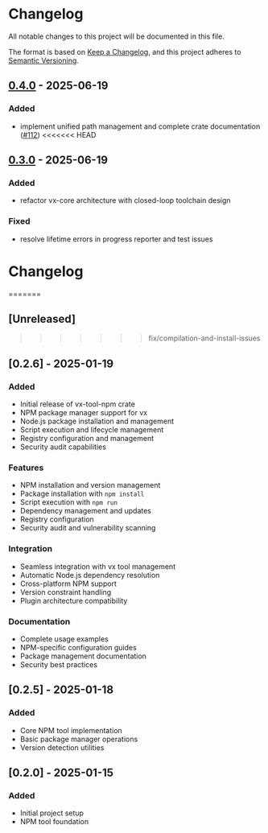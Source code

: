 # Changelog

All notable changes to this project will be documented in this file.

The format is based on [Keep a Changelog](https://keepachangelog.com/en/1.0.0/),
and this project adheres to [Semantic Versioning](https://semver.org/spec/v2.0.0.html).


## [0.4.0](https://github.com/loonghao/vx/compare/vx-tool-npm-v0.3.0...vx-tool-npm-v0.4.0) - 2025-06-19

### Added

- implement unified path management and complete crate documentation ([#112](https://github.com/loonghao/vx/pull/112))
<<<<<<< HEAD

## [0.3.0](https://github.com/loonghao/vx/compare/vx-tool-npm-v0.2.6...vx-tool-npm-v0.3.0) - 2025-06-19

### Added

- refactor vx-core architecture with closed-loop toolchain design

### Fixed

- resolve lifetime errors in progress reporter and test issues
# Changelog
=======
## [Unreleased]
>>>>>>> fix/compilation-and-install-issues

## [0.2.6] - 2025-01-19

### Added
- Initial release of vx-tool-npm crate
- NPM package manager support for vx
- Node.js package installation and management
- Script execution and lifecycle management
- Registry configuration and management
- Security audit capabilities

### Features
- NPM installation and version management
- Package installation with `npm install`
- Script execution with `npm run`
- Dependency management and updates
- Registry configuration
- Security audit and vulnerability scanning

### Integration
- Seamless integration with vx tool management
- Automatic Node.js dependency resolution
- Cross-platform NPM support
- Version constraint handling
- Plugin architecture compatibility

### Documentation
- Complete usage examples
- NPM-specific configuration guides
- Package management documentation
- Security best practices

## [0.2.5] - 2025-01-18

### Added
- Core NPM tool implementation
- Basic package manager operations
- Version detection utilities

## [0.2.0] - 2025-01-15

### Added
- Initial project setup
- NPM tool foundation